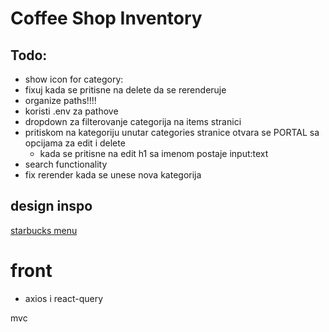 # Coffee Shop Inventory

## Todo:

- show icon for category:
- fixuj kada se pritisne na delete da se rerenderuje
- organize paths!!!!
- koristi .env za pathove
- dropdown za filterovanje categorija na items stranici
- pritiskom na kategoriju unutar categories stranice otvara se PORTAL sa opcijama za edit i delete
   - kada se pritisne na edit h1 sa imenom postaje input:text
- search functionality
- fix rerender kada se unese nova kategorija

## design inspo

[starbucks menu](https://www.starbucks.com/menu)

# front

- axios i react-query

mvc
